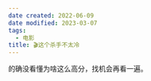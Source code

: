 ```yaml
---
date created: 2022-06-09
date modified: 2023-03-07
tags:
  - 电影
title: 🎬这个杀手不太冷
---
```


的确没看懂为啥这么高分，找机会再看一遍。
